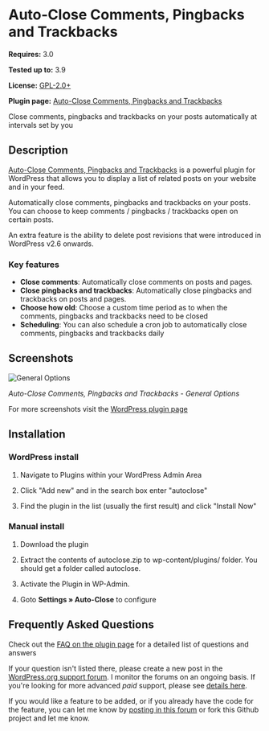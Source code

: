 ﻿# Auto-Close Comments, Pingbacks and Trackbacks

__Requires:__ 3.0

__Tested up to:__ 3.9

__License:__ [GPL-2.0+](http://www.gnu.org/licenses/gpl-2.0.html)

__Plugin page:__ <a href="http://ajaydsouza.com/wordpress/plugins/autoclose/">Auto-Close Comments, Pingbacks and Trackbacks</a>

Close comments, pingbacks and trackbacks on your posts automatically at intervals set by you

## Description

<a href="http://ajaydsouza.com/wordpress/plugins/autoclose/">Auto-Close Comments, Pingbacks and Trackbacks</a> is a powerful plugin for WordPress that allows you to display a list of related posts on your website and in your feed. 

Automatically close comments, pingbacks and trackbacks on your posts. You can choose to keep comments / pingbacks / trackbacks open on certain posts.

An extra feature is the ability to delete post revisions that were introduced in WordPress v2.6 onwards.


### Key features

* **Close comments**: Automatically close comments on posts and pages.
* **Close pingbacks and trackbacks**: Automatically close pingbacks and trackbacks on posts and pages.
* **Choose how old**: Choose a custom time period as to when the comments, pingbacks and trackbacks need to be closed
* **Scheduling**: You can also schedule a cron job to automatically close comments, pingbacks and trackbacks daily


## Screenshots
![General Options](https://raw.github.com/ajaydsouza/autoclose/master/screenshot-1.png)

_Auto-Close Comments, Pingbacks and Trackbacks - General Options_

For more screenshots visit the <a href="http://wordpress.org/plugins/autoclose/screenshots/">WordPress plugin page</a>


## Installation

### WordPress install
1. Navigate to Plugins within your WordPress Admin Area

2. Click "Add new" and in the search box enter "autoclose"

3. Find the plugin in the list (usually the first result) and click "Install Now"

### Manual install
1. Download the plugin

2. Extract the contents of autoclose.zip to wp-content/plugins/ folder. You should get a folder called autoclose.

3. Activate the Plugin in WP-Admin. 

4. Goto **Settings &raquo; Auto-Close** to configure


## Frequently Asked Questions

Check out the <a href="http://wordpress.org/plugins/autoclose/faq/">FAQ on the plugin page</a> for a detailed list of questions and answers

If your question isn't listed there, please create a new post in the <a href="http://wordpress.org/support/plugin/autoclose">WordPress.org support forum</a>. I monitor the forums on an ongoing basis. If you're looking for more advanced _paid_ support, please see <a href="http://ajaydsouza.com/support/">details here</a>.

If you would like a feature to be added, or if you already have the code for the feature, you can let me know by <a href="http://wordpress.org/support/plugin/autoclose">posting in this forum</a> or fork this Github project and let me know.
